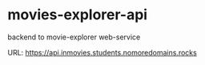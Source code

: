 # movies-explorer-api
backend to movie-explorer web-service

URL: https://api.inmovies.students.nomoredomains.rocks
